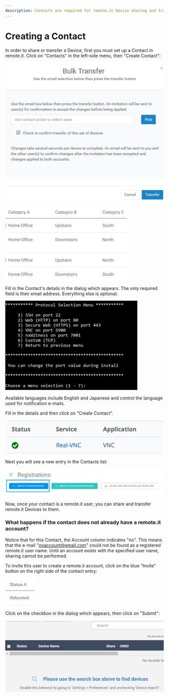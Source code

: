 ```yaml
---
description: Contacts are required for remote.it Device sharing and transfer.
---
```


# Creating a Contact

In order to share or transfer a Device, first you must set up a Contact in remote.it. Click on "Contacts" in the left-side menu, then "Create Contact":

![](../../.gitbook/assets/image%20%28403%29.png)

![](../../.gitbook/assets/image%20%28470%29.png)

Fill in the Contact's details in the dialog which appears.  The only required field is their email address. Everything else is optional.

![](../../.gitbook/assets/image%20%28130%29.png)

Available languages include English and Japanese and control the language used for notification e-mails.

Fill in the details and then click on "Create Contact".  

![](../../.gitbook/assets/image%20%28254%29.png)

Next you will see a new entry in the Contacts list:

![](../../.gitbook/assets/image%20%28113%29.png)

Now, once your contact is a remote.it user, you can share and transfer remote.it Devices to them.

### What happens if the contact does not already have a remote.it account?

Notice that for this Contact, the Account column indicates "no".  This means that the e-mail "noaccount@email.com" could not be found as a registered remote.it user name.  Until an account exists with the specified user name, sharing cannot be performed.

To invite this user to create a remote.it account, click on the blue "Invite" button on the right side of the contact entry:

![](../../.gitbook/assets/image%20%2894%29.png)

Click on the checkbox in the dialog which appears, then click on "Submit":

![](../../.gitbook/assets/image%20%2824%29.png)

